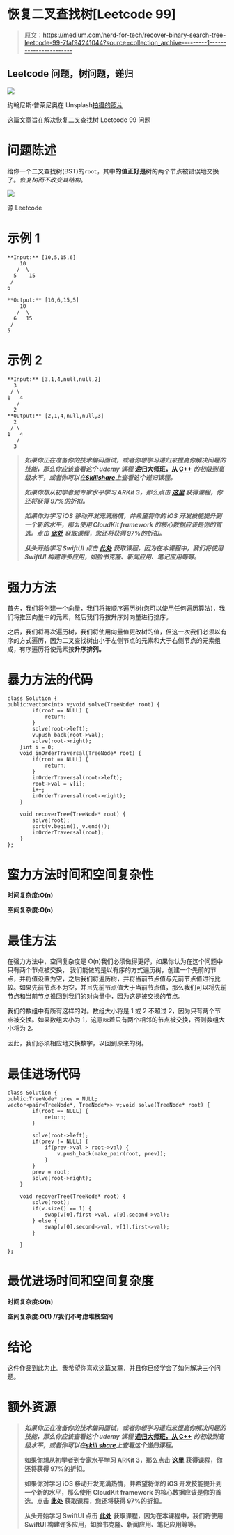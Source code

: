 # 恢复二叉查找树[Leetcode 99]

> 原文：<https://medium.com/nerd-for-tech/recover-binary-search-tree-leetcode-99-7faf94241044?source=collection_archive---------1----------------------->

## Leetcode 问题，树问题，递归

![](img/a5baba55f769750b617f6f5b1f8945be.png)

约翰尼斯·普莱尼奥在 Unsplash[拍摄的照片](https://unsplash.com/s/photos/binary-tree?utm_source=unsplash&utm_medium=referral&utm_content=creditCopyText)

这篇文章旨在解决恢复二叉查找树 Leetcode 99 问题

# 问题陈述

给你一个二叉查找树(BST)的`root`，其中**的值正好是**树的两个节点被错误地交换了。*恢复树而不改变其结构*。

![](img/95e4c18a0ec85b023dfb93dd1b58d72a.png)

源 Leetcode

# 示例 1

```
**Input:** [10,5,15,6]
    10   
   /  \
  5    15   
 /
6 

**Output:** [10,6,15,5]
    10   
   /  \
  6   15   
 /
5
```

# 示例 2

```
**Input:** [3,1,4,null,null,2]   
  3  
 / \ 
1   4    
   /   
  2 
**Output:** [2,1,4,null,null,3]   
  2  
 / \ 
1   4    
   /   
  3
```

> ***如果你正在准备你的技术编码面试，或者你想学习递归来提高你解决问题的技能，那么你应该查看这个 udemy 课程*** [**递归大师班，从 C++**](https://www.udemy.com/course/master-the-recursion-from-beginner-to-advance-level/?referralCode=75F57675BDABF6D104C0) ***的初级到高级水平，或者你可以在***[***Skillshare***](https://skl.sh/3PTOCns)***上查看这个递归课程。***
> 
> ***如果你想从初学者到专家水平学习 ARKit 3，那么点击*** [***这里***](https://www.udemy.com/course/ios-13-swift-5-the-complete-arkit-3-course/?referralCode=7A726FE5CBCEF5839185) ***获得课程，你还将获得 97%的折扣。***
> 
> ***如果你对学习 iOS 移动开发充满热情，并希望将你的 iOS 开发技能提升到一个新的水平，那么使用 CloudKit framework 的核心数据应该是你的首选。点击*** [***此处***](https://www.udemy.com/course/mastering-coredata-with-cloudkit-in-swift-5-for-ios/?couponCode=FORDEVS) ***获取课程，您还将获得 97%的折扣。***
> 
> ***从头开始学习 SwiftUI 点击*** [***此处***](https://www.udemy.com/course/swiftui-the-complete-course-building-real-world-apps/?couponCode=FORCODERS) ***获取课程，因为在本课程中，我们将使用 SwiftUI 构建许多应用，如脸书克隆、新闻应用、笔记应用等等。***

# 强力方法

首先，我们将创建一个向量，我们将按顺序遍历树(您可以使用任何遍历算法)，我们将推回向量中的元素，然后我们将按升序对向量进行排序。

之后，我们将再次遍历树，我们将使用向量值更改树的值，但这一次我们必须以有序的方式遍历，因为二叉查找树由小于左侧节点的元素和大于右侧节点的元素组成，有序遍历将使元素按**升序排列。**

# 暴力方法的代码

```
class Solution {
public:vector<int> v;void solve(TreeNode* root) {
        if(root == NULL) {
            return;
        }
        solve(root->left);
        v.push_back(root->val);
        solve(root->right);
    }int i = 0;
    void inOrderTraversal(TreeNode* root) {
        if(root == NULL) {
            return;
        }
        inOrderTraversal(root->left);
        root->val = v[i];
        i++;
        inOrderTraversal(root->right);
    }

    void recoverTree(TreeNode* root) {
        solve(root);
        sort(v.begin(), v.end());
        inOrderTraversal(root);
    }
};
```

# 蛮力方法时间和空间复杂性

**时间复杂度:O(n)**

**空间复杂度:O(n)**

# 最佳方法

在强力方法中，空间复杂度是 O(n)我们必须做得更好，如果你认为在这个问题中只有两个节点被交换， 我们能做的是以有序的方式遍历树，创建一个先前的节点，并将值设置为空，之后我们将遍历树，并将当前节点值与先前节点值进行比较。如果先前节点不为空，并且先前节点值大于当前节点值，那么我们可以将先前节点和当前节点推回到我们的对向量中，因为这是被交换的节点。

我们的数组中有所有这样的对。数组大小将是 1 或 2 不超过 2，因为只有两个节点被交换。如果数组大小为 1，这意味着只有两个相邻的节点被交换，否则数组大小将为 2。

因此，我们必须相应地交换数字，以回到原来的树。

# 最佳进场代码

```
class Solution {
public:TreeNode* prev = NULL;
vector<pair<TreeNode*, TreeNode*>> v;void solve(TreeNode* root) {
        if(root == NULL) {
            return;
        }

        solve(root->left);
        if(prev != NULL) {
            if(prev->val > root->val) {
                v.push_back(make_pair(root, prev));
            }
        }
        prev = root;
        solve(root->right);
    }

    void recoverTree(TreeNode* root) {
        solve(root);
        if(v.size() == 1) {
            swap(v[0].first->val, v[0].second->val);
        } else {
            swap(v[0].second->val, v[1].first->val);    
        }

    }
};
```

# 最优进场时间和空间复杂度

**时间复杂度:O(n)**

**空间复杂度:O(1) //我们不考虑堆栈空间**

# 结论

这件作品到此为止。我希望你喜欢这篇文章，并且你已经学会了如何解决三个问题。

# 额外资源

> ***如果你正在准备你的技术编码面试，或者你想学习递归来提高你解决问题的技能，那么你应该查看这个 udemy 课程*** [**递归大师班，从 C++**](https://www.udemy.com/course/master-the-recursion-from-beginner-to-advance-level/?referralCode=75F57675BDABF6D104C0) ***的初级到高级水平，或者你可以在***[***skill share***](https://skl.sh/3PTOCns)***上查看这个递归课程。***
> 
> **如果你想从初学者到专家水平学习 ARKit 3，那么点击** [**这里**](https://www.udemy.com/course/ios-13-swift-5-the-complete-arkit-3-course/?couponCode=FORCREATOR) **获得课程，你还将获得 97%的折扣。**
> 
> **如果你对学习 iOS 移动开发充满热情，并希望将你的 iOS 开发技能提升到一个新的水平，那么使用 CloudKit framework 的核心数据应该是你的首选。点击** [**此处**](https://www.udemy.com/course/mastering-coredata-with-cloudkit-in-swift-5-for-ios/?couponCode=FORDEVS) **获取课程，您还将获得 97%的折扣。**
> 
> **从头开始学习 SwiftUI 点击** [**此处**](https://www.udemy.com/course/swiftui-the-complete-course-building-real-world-apps/?couponCode=FORCODERS) **获取课程，因为在本课程中，我们将使用 SwiftUI 构建许多应用，如脸书克隆、新闻应用、笔记应用等等。**